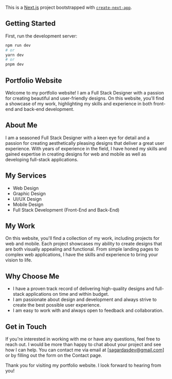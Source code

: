 This is a [Next.js](https://nextjs.org/) project bootstrapped with [`create-next-app`](https://github.com/vercel/next.js/tree/canary/packages/create-next-app).

## Getting Started

First, run the development server:

```bash
npm run dev
# or
yarn dev
# or
pnpm dev
```

## Portfolio Website

Welcome to my portfolio website! I am a Full Stack Designer with a passion for creating beautiful and user-friendly designs. On this website, you'll find a showcase of my work, highlighting my skills and experience in both front-end and back-end development.

## About Me

I am a seasoned Full Stack Designer with a keen eye for detail and a passion for creating aesthetically pleasing designs that deliver a great user experience. With years of experience in the field, I have honed my skills and gained expertise in creating designs for web and mobile as well as developing full-stack applications.

## My Services

- Web Design
- Graphic Design
- UI/UX Design
- Mobile Design
- Full Stack Development (Front-End and Back-End)

## My Work

On this website, you'll find a collection of my work, including projects for web and mobile. Each project showcases my ability to create designs that are both visually appealing and functional. From simple landing pages to complex web applications, I have the skills and experience to bring your vision to life.

## Why Choose Me

- I have a proven track record of delivering high-quality designs and full-stack applications on time and within budget.
- I am passionate about design and development and always strive to create the best possible user experience.
- I am easy to work with and always open to feedback and collaboration.

## Get in Touch

If you're interested in working with me or have any questions, feel free to reach out. I would be more than happy to chat about your project and see how I can help. You can contact me via email at [sagardasdev@gmail.com] or by filling out the form on the Contact page.

Thank you for visiting my portfolio website. I look forward to hearing from you!
